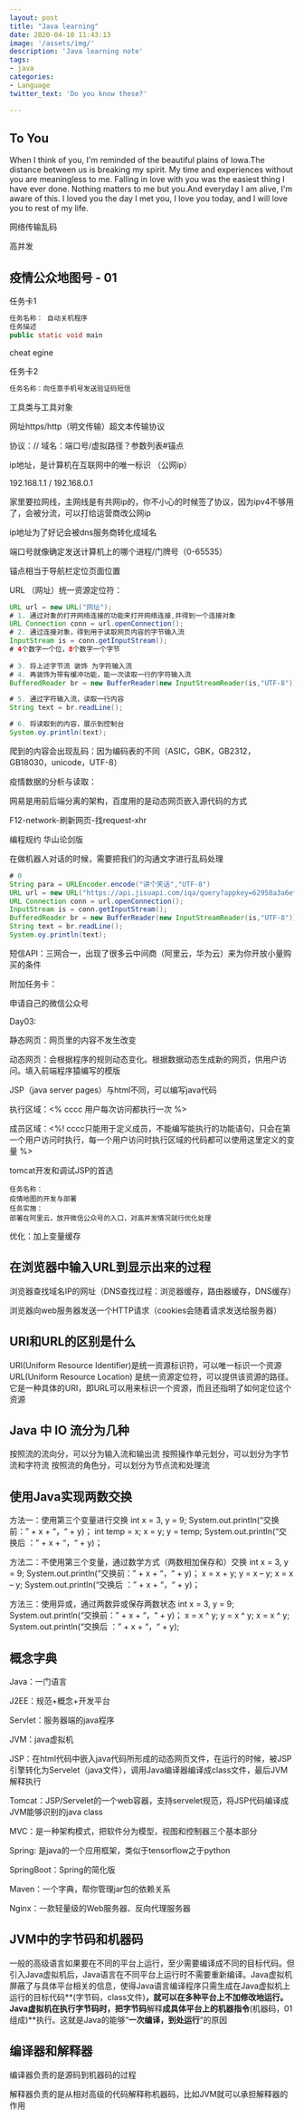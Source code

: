 ```yaml
---
layout: post
title: "Java learning"
date: 2020-04-10 11:43:13
image: '/assets/img/'
description: 'Java learning note'
tags:
- java
categories:
- Language 
twitter_text: 'Do you know these?'

---
```


## To You

When I think of you, I'm reminded of the beautiful plains of Iowa.The distance between us is breaking my spirit. My time and experiences without you are meaningless to me. Falling in love with you was the easiest thing I have ever done. Nothing matters to me but you.And everyday I am alive, I'm aware of this. I loved you the day I met you, I love you today, and I will love you to rest of my life.

网络传输乱码

高并发

## 疫情公众地图号 - 01

任务卡1

```java
任务名称： 自动关机程序
任务描述
public static void main
```

cheat egine

任务卡2

```java
任务名称：向任意手机号发送验证码短信
```

工具类与工具对象

网址https/http（明文传输）超文本传输协议

协议：// 域名：端口号/虚拟路径？参数列表#锚点

ip地址，是计算机在互联网中的唯一标识 （公网ip）

192.168.1.1  /  192.168.0.1

家里要拉网线，主网线是有共网ip的，你不小心的时候签了协议，因为ipv4不够用了，会被分流，可以打给运营商改公网ip

ip地址为了好记会被dns服务商转化成域名

端口号就像确定发送计算机上的哪个进程/门牌号（0-65535）

锚点相当于导航栏定位页面位置

URL （网址）统一资源定位符：

```java
URL url = new URL("网址");
# 1. 通过对象的打开网络连接的功能来打开网络连接,并得到一个连接对象
URL Connection conn = url.openConnection();
# 2. 通过连接对象，得到用于读取网页内容的字节输入流
InputStream is = conn.getInputStream();
# 4个数字一个位，8个数字一个字节
  
# 3. 将上述字节流 装饰 为字符输入流 
# 4. 再装饰为带有缓冲功能，能一次读取一行的字符输入流
BufferedReader br = new BufferReader(new InputStreamReader(is,"UTF-8"));

# 5. 通过字符输入流，读取一行内容
String text = br.readLine();

# 6. 将读取到的内容，展示到控制台
System.oy.println(text);

```

爬到的内容会出现乱码：因为编码表的不同（ASIC，GBK，GB2312，GB18030，unicode，UTF-8）

疫情数据的分析与读取：

网易是用前后端分离的架构，百度用的是动态网页嵌入源代码的方式

F12-network-刷新网页-找request-xhr

编程规约 华山论剑版

在做机器人对话的时候，需要把我们的沟通文字进行乱码处理

```java
# 0
String para = URLEncoder.encode("讲个笑话","UTF-8")
URL url = new URL("https://api.jisuapi.com/iqa/query?appkey=62958a3a6ef3c56d&question");
URL Connection conn = url.openConnection();
InputStream is = conn.getInputStream();
BufferedReader br = new BufferReader(new InputStreamReader(is,"UTF-8"));
String text = br.readLine();
System.oy.println(text);
```

短信API：三网合一，出现了很多云中间商（阿里云，华为云）来为你开放小量购买的条件

附加任务卡：

申请自己的微信公众号

Day03:

静态网页：网页里的内容不发生改变

动态网页：会根据程序的规则动态变化。根据数据动态生成新的网页，供用户访问。填入前端程序猿编写的模版

JSP（java server pages）与html不同，可以编写java代码

执行区域：<%   cccc 用户每次访问都执行一次 %>

成员区域：<%!   cccc只能用于定义成员，不能编写能执行的功能语句，只会在第一个用户访问时执行，每一个用户访问时执行区域的代码都可以使用这里定义的变量 %> 

tomcat开发和调试JSP的首选

```
任务名称：
疫情地图的开发与部署
任务实施：
部署在阿里云，放开微信公众号的入口，对高并发情况就行优化处理
```

优化：加上变量缓存

## 在浏览器中输入URL到显示出来的过程

浏览器查找域名IP的网址（DNS查找过程：浏览器缓存，路由器缓存，DNS缓存）

浏览器向web服务器发送一个HTTP请求（cookies会随着请求发送给服务器）

## URI和URL的区别是什么

URI(Uniform Resource Identifier)是统一资源标识符，可以唯一标识一个资源 
URL(Uniform Resource Location) 是统一资源定位符，可以提供该资源的路径。它是一种具体的URI，即URL可以用来标识一个资源，而且还指明了如何定位这个资源

## Java 中 IO 流分为几种

按照流的流向分，可以分为输入流和输出流
按照操作单元划分，可以划分为字节流和字符流
按照流的角色分，可以划分为节点流和处理流

## 使用Java实现两数交换

方法一：使用第三个变量进行交换
int x = 3, y = 9;
System.out.println(“交换前：” + x + “，“ + y)；
int temp = x;
x = y;
y = temp;
System.out.println(“交换后 ：” + x + “，“ + y)；

方法二：不使用第三个变量，通过数学方式（两数相加保存和）交换
int x = 3, y = 9;
System.out.println(“交换前：” + x + “，“ + y)；
x = x + y;
y = x – y;
x = x – y;
System.out.println(“交换后 ：” + x + “，“ + y)；

方法三：使用异或，通过两数异或保存两数状态
int x = 3, y = 9;
System.out.println(“交换前：” + x + “，“ + y)；
x = x ^ y;
y = x ^ y;
x = x ^ y;
System.out.println(“交换后 ：” + x + “，“ + y);

## 概念字典

Java：一门语言

J2EE：规范+概念+开发平台

Servlet：服务器端的java程序

JVM：java虚拟机

JSP：在html代码中嵌入java代码所形成的动态网页文件，在运行的时候，被JSP引擎转化为Servelet（java文件），调用Java编译器编译成class文件，最后JVM解释执行

Tomcat：JSP/Servelet的一个web容器，支持servelet规范，将JSP代码编译成JVM能够识别的java class

MVC：是一种架构模式，把软件分为模型，视图和控制器三个基本部分

Spring: 是java的一个应用框架，类似于tensorflow之于python

SpringBoot：Spring的简化版

Maven：一个字典，帮你管理jar包的依赖关系

Nginx：一款轻量级的Web服务器、反向代理服务器

## JVM中的字节码和机器码

一般的高级语言如果要在不同的平台上运行，至少需要编译成不同的目标代码。但引入Java虚拟机后，Java语言在不同平台上运行时不需要重新编译。Java虚拟机屏蔽了与具体平台相关的信息，使得Java语言编译程序只需生成在Java虚拟机上运行的目标代码**(字节码，class文件)**，就可以在多种平台上不加修改地运行。Java虚拟机在执行字节码时，把字节码**解释**成具体平台上的机器指令**(机器码，01组成)**执行。这就是Java的能够“**一次编译，到处运行**”的原因

## 编译器和解释器

编译器负责的是源码到机器码的过程

解释器负责的是从相对高级的代码解释称机器码，比如JVM就可以承担解释器的作用



